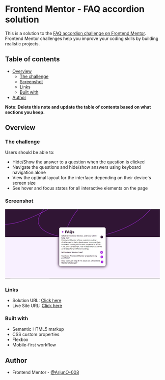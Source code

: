 # Frontend Mentor - FAQ accordion solution

This is a solution to the [FAQ accordion challenge on Frontend Mentor](https://www.frontendmentor.io/challenges/faq-accordion-wyfFdeBwBz). Frontend Mentor challenges help you improve your coding skills by building realistic projects. 

## Table of contents

- [Overview](#overview)
  - [The challenge](#the-challenge)
  - [Screenshot](#screenshot)
  - [Links](#links)
  - [Built with](#built-with)
- [Author](#author)


**Note: Delete this note and update the table of contents based on what sections you keep.**

## Overview

### The challenge

Users should be able to:

- Hide/Show the answer to a question when the question is clicked
- Navigate the questions and hide/show answers using keyboard navigation alone
- View the optimal layout for the interface depending on their device's screen size
- See hover and focus states for all interactive elements on the page

### Screenshot

![](./screenshot.jpg)

### Links

- Solution URL: [Click here](https://www.frontendmentor.io/solutions/faqaccordionmain-ksttZ9dun9)
- Live Site URL: [Click here](https://arjuno-008.github.io/FAQ-accordion-main-Frontend-Mentor/)

### Built with

- Semantic HTML5 markup
- CSS custom properties
- Flexbox
- Mobile-first workflow

## Author
- Frontend Mentor - [@ArjunO-008](https://www.frontendmentor.io/profile/ArjunO-008)


